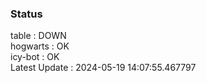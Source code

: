 ### Status


table : DOWN  
hogwarts : OK  
icy-bot : OK  
Latest Update : 2024-05-19 14:07:55.467797
